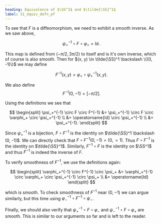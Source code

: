 ```yaml
---
heading: Equivalence of $\SS^1$ and $\tilde{\SS}^1$
label: S1_equiv_defn_pf
---
```


To see that $F$ is a diffeomorphism, we need to exhibit a smooth inverse. As we saw above,

$$
\psi_+^{-1} \circ F \circ \varphi_+  = \operatorname{Id}.
$$

This map is defined from $(-\pi/2, 3\pi/2)$ to itself and is it's own inverse, which of course is also smooth. Then for $(x, y) \in \tilde{\SS}^1 \backslash \{(0, -1)\}$ we may define

$$
F^{-1} (x, y) = \varphi_+ \circ \psi_+^{-1} (x, y).
$$

We also define
$$
F^{-1} (0, -1) = [-\pi/2].
$$

Using the definitions we see that

$$
\begin{split}
\psi_+^{-1} \circ F \circ F^{-1} &= \psi_+^{-1} \circ F \circ \varphi_+ \circ \psi_+^{-1} \\
&= \operatorname{Id} \circ \psi_+^{-1} \\
&= \psi_+^{-1}.
\end{split}
$$

Since $\psi_+^{-1}$ is a bijection, $F \circ F^{-1}$ is the identity on $\tilde{\SS}^1 \backslash (0, -1)$. We can directly check that  $F \circ F^{-1} (0, -1) = (0, =1)$. Thus $F \circ F^{-1}$ is the identity on $\tilde{\SS}^1$. Similarly, $F^{-1} \circ F$ is the identity on $\SS^1$ and thus $F^{-1}$ is indeed the inverse of $F$.

To verify smoothness of $F^{-1}$, we use the definitions again:

$$
\begin{split}
\varphi_+^{-1} \circ F^{-1} \circ \psi_+ &= \varphi_+^{-1} \circ \varphi_+ \circ \psi_+^{-1} \circ \psi_+ \\
&= \operatorname{Id}
\end{split}
$$

which is smooth. To check smoothness of $F^{-1}$ near $(0, -1)$ we can argue similarly, but this time using $\varphi_-^{-1} \circ F^{-1} \circ \psi_-$.

FInally, we should also verify that $\psi_+^{-1} \circ F \circ \varphi_-$ and $\psi_-^{-1} \circ F \circ \varphi_+$ are smooth. This is similar to our arguments so far and is left to the reader.
